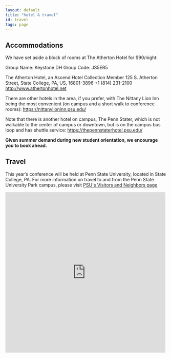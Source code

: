 ```yaml
---
layout: default
title: "hotel & travel"
id: travel
tags: page
---
```


## Accommodations

We have set aside a block of rooms at The Atherton Hotel for $90/night:

Group Name: Keystone DH
Group Code: JS5ER5

The Atherton Hotel, an Ascend Hotel Collection Member
125 S. Atherton Street,
State College, PA, US, 16801-3896
+1 (814) 231-2100
http://www.athertonhotel.net

There are other hotels in the area, if you prefer, with The Nittany Lion Inn being the most convenient (on campus and a short walk to conference rooms): https://nittanylioninn.psu.edu/ 

Note that there is another hotel on campus, The Penn Stater, which is not walkable to the center of campus or downtown, but is on the campus bus loop and has shuttle service: https://thepennstaterhotel.psu.edu/ 

**Given summer demand during new student orientation, we encourage you to book ahead.**

## Travel

This year’s conference will be held at Penn State University, located in State College, PA. For more information on travel to and from the Penn State University Park campus, please visit [PSU's Visitors and Neighbors page](http://www.psu.edu/visitors-and-neighbors)

<div class="mapouter"><div class="gmap_canvas"><iframe width="500" height="500" id="gmap_canvas" src="https://www.google.com/maps/embed?pb=!1m14!1m8!1m3!1d12081.972318223457!2d-77.86555495!3d40.7951573!3m2!1i1024!2i768!4f13.1!3m3!1m2!1s0x89cea6247f5d0291%3A0xad3e8e9b56e48269!2sPenn+State+University!5e0!3m2!1sen!2sus!4v1516645340172" frameborder="0" scrolling="no" marginheight="0" marginwidth="0"></iframe><a href="http://www.embedgooglemap.net">embedgooglemap.net</a></div><style>.mapouter{overflow:hidden;height:500px;width:500px;}.gmap_canvas {background:none!important;height:500px;width:500px;}</style></div>
